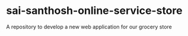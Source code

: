 # sai-santhosh-online-service-store
A repository to develop a new web application for our grocery store
